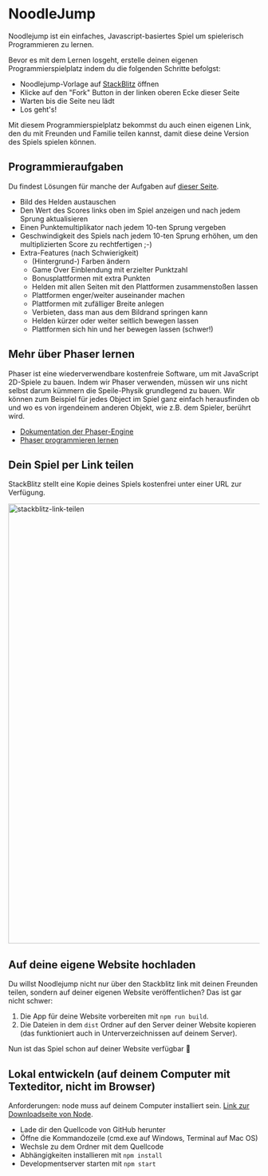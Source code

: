 # NoodleJump

Noodlejump ist ein einfaches, Javascript-basiertes Spiel um spielerisch Programmieren zu lernen.

Bevor es mit dem Lernen losgeht, erstelle deinen eigenen Programmierspielplatz indem du die folgenden Schritte befolgst:

* Noodlejump-Vorlage auf [StackBlitz](https://stackblitz.com/edit/noodlejump-spielplatz) öffnen
* Klicke auf den "Fork" Button in der linken oberen Ecke dieser Seite
* Warten bis die Seite neu lädt
* Los geht's!

Mit diesem Programmierspielplatz bekommst du auch einen eigenen Link, den du mit Freunden und Familie teilen kannst, damit diese deine Version des Spiels spielen können.

## Programmieraufgaben

Du findest Lösungen für manche der Aufgaben auf [dieser Seite](https://github.com/BastiTee/noodlejump-stackblitz/pulls).

* Bild des Helden austauschen
* Den Wert des Scores links oben im Spiel anzeigen und nach jedem Sprung aktualisieren
* Einen Punktemultiplikator nach jedem 10-ten Sprung vergeben
* Geschwindigkeit des Spiels nach jedem 10-ten Sprung erhöhen, um den multiplizierten Score zu rechtfertigen ;-)
* Extra-Features (nach Schwierigkeit)
  * (Hintergrund-) Farben ändern
  * Game Over Einblendung mit erzielter Punktzahl
  * Bonusplattformen mit extra Punkten
  * Helden mit allen Seiten mit den Plattformen zusammenstoßen lassen
  * Plattformen enger/weiter auseinander machen
  * Plattformen mit zufälliger Breite anlegen
  * Verbieten, dass man aus dem Bildrand springen kann
  * Helden kürzer oder weiter seitlich bewegen lassen
  * Plattformen sich hin und her bewegen lassen (schwer!)
  

## Mehr über Phaser lernen

Phaser ist eine wiederverwendbare kostenfreie Software, um mit JavaScript 2D-Spiele zu bauen. Indem wir Phaser verwenden, müssen wir uns nicht selbst darum kümmern die Speile-Physik grundlegend zu bauen. Wir können zum Beispiel für jedes Object im Spiel ganz einfach herausfinden ob und wo es von irgendeinem anderen Objekt, wie z.B. dem Spieler, berührt wird.

* [Dokumentation der Phaser-Engine](https://photonstorm.github.io/phaser-ce/)
* [Phaser programmieren lernen](https://phaser.io/learn)

## Dein Spiel per Link teilen

StackBlitz stellt eine Kopie deines Spiels kostenfrei unter einer URL zur Verfügung.

<img width="881" alt="stackblitz-link-teilen" src="https://user-images.githubusercontent.com/15232701/111906564-59e38880-8a51-11eb-8126-c026fffd4cf5.png">

## Auf deine eigene Website hochladen

Du willst Noodlejump nicht nur über den Stackblitz link mit deinen Freunden teilen, sondern auf deiner eigenen Website veröffentlichen? Das ist gar nicht schwer:

1. Die App für deine Website vorbereiten mit `npm run build`.
2. Die Dateien in dem `dist` Ordner auf den Server deiner Website kopieren (das funktioniert auch in Unterverzeichnissen auf deinem Server).

Nun ist das Spiel schon auf deiner Website verfügbar 🥳

## Lokal entwickeln (auf deinem Computer mit Texteditor, nicht im Browser)

Anforderungen: node muss auf deinem Computer installiert sein. [Link zur Downloadseite von Node](https://nodejs.org/en/download/).

* Lade dir den Quellcode von GitHub herunter
* Öffne die Kommandozeile (cmd.exe auf Windows, Terminal auf Mac OS)
* Wechsle zu dem Ordner mit dem Quellcode
* Abhängigkeiten installieren mit `npm install`
* Developmentserver starten mit `npm start`


